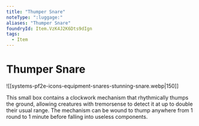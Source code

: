 ```yaml
---
title: "Thumper Snare"
noteType: ":luggage:"
aliases: "Thumper Snare"
foundryId: Item.VzK4J2K6Dts9dIgn
tags:
  - Item
---
```


# Thumper Snare
![[systems-pf2e-icons-equipment-snares-stunning-snare.webp|150]]

This small box contains a clockwork mechanism that rhythmically thumps the ground, allowing creatures with tremorsense to detect it at up to double their usual range. The mechanism can be wound to thump anywhere from 1 round to 1 minute before falling into useless components.
